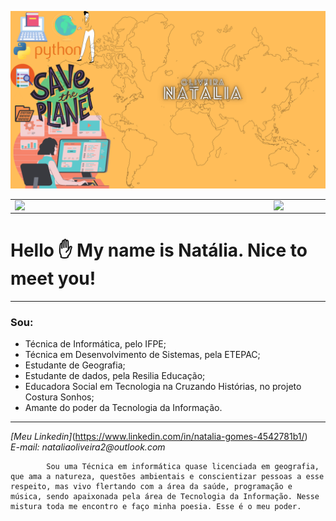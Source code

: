 ![Minha-logo](https://github.com/Natalia-oli/Natalia-oli/blob/main/1.png)

<table>
    <tr>
        <td><img width="400px" align="left" src="https://github-readme-stats.vercel.app/api/top-langs/?username=Natalia-oli&hide=html&layout=compact&theme=buefy" /></td>
        <td><img width="495px" align="left" src="https://github-readme-stats.vercel.app/api?username=Natalia-oli&theme=buefy"/></td>
    </tr>   
</table>
</center> 

# Hello :hand: My name is Natália. Nice to meet you!  
  

**************** 
### **Sou**:

+ Técnica de Informática, pelo IFPE;
+ Técnica em Desenvolvimento de Sistemas, pela ETEPAC;
+ Estudante de Geografia;
+ Estudante de dados, pela Resilia Educação;
+ Educadora Social em Tecnologia na Cruzando Histórias, no projeto Costura Sonhos;
+ Amante do poder da Tecnologia da Informação.
**************** 

_[Meu Linkedin]_(https://www.linkedin.com/in/natalia-gomes-4542781b1/)<!DOCTYPE HTML/> <br/> 
_E-mail: nataliaoliveira2@outlook.com_  <!DOCTYPE HTML/> <br/> 

            Sou uma Técnica em informática quase licenciada em geografia, que ama a natureza, questões ambientais e conscientizar pessoas a esse respeito, mas vivo flertando com a área da saúde, programação e música, sendo apaixonada pela área de Tecnologia da Informação. Nesse mistura toda me encontro e faço minha poesia. Esse é o meu poder.

